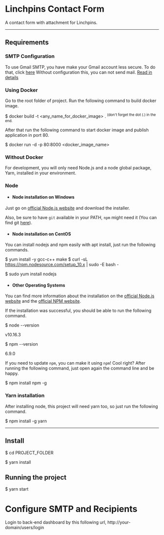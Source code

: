 # Linchpins Contact Form

A contact form with attachment for Linchpins.

---

## Requirements

### SMTP Configuration
To use Gmail SMTP, you have make your Gmail account less secure. To do that, click  [here](https://myaccount.google.com/lesssecureapps?pli=1)
Without configuration this, you can not send mail. [Read in details](https://nodemailer.com/usage/using-gmail/)

### Using Docker
Go to the root folder of project. 
Run the following command to build docker image. 

$ docker build -t <any_name_for_docker_image>  .
<sup> (don't forget the dot (.) in the end. </sup>

After that run the following command to start docker image and publish application in
port 80.

$ docker run -d -p 80:8000 <docker_image_name>

### Without Docker

For development, you will only need Node.js and a node global package, Yarn, installed in your environment.

### Node

- #### Node installation on Windows

Just go on [official Node.js website](https://nodejs.org/) and download the installer.

Also, be sure to have `git` available in your PATH, `npm` might need it (You can find git [here](https://git-scm.com/)).

- #### Node installation on CentOS

You can install nodejs and npm easily with apt install, just run the following commands.


$ yum install -y gcc-c++ make
$ curl -sL https://rpm.nodesource.com/setup_10.x | sudo -E bash -

$ sudo yum install nodejs

- #### Other Operating Systems

You can find more information about the installation on the [official Node.js website](https://nodejs.org/) and the [official NPM website](https://npmjs.org/).

If the installation was successful, you should be able to run the following command.

$ node --version

v10.16.3

$ npm --version

6.9.0

If you need to update `npm`, you can make it using `npm`! Cool right? After running the following command, just open again the command line and be happy.

$ npm install npm -g

###

### Yarn installation

After installing node, this project will need yarn too, so just run the following command.

$ npm install -g yarn

---

## Install

$ cd PROJECT_FOLDER

$ yarn install

## Running the project

$ yarn start

# Configure SMTP and Recipients 
Login to back-end dashboard by this following url,
http://your-domain/users/login
